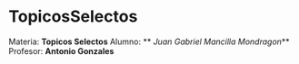 # TopicosSelectos
 Materia: **Topicos Selectos**
 Alumno: ** _Juan Gabriel Mancilla Mondragon_**
 Profesor: **Antonio Gonzales**